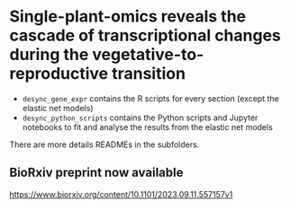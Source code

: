 # Single-plant-omics reveals the cascade of transcriptional changes during the vegetative-to-reproductive transition

- `desync_gene_expr` contains the R scripts for every section (except the elastic net models)
- `desync_python_scripts` contains the Python scripts and Jupyter notebooks to fit and analyse the results from the elastic net models

There are more details READMEs in the subfolders.

## BioRxiv preprint now available

https://www.biorxiv.org/content/10.1101/2023.09.11.557157v1
